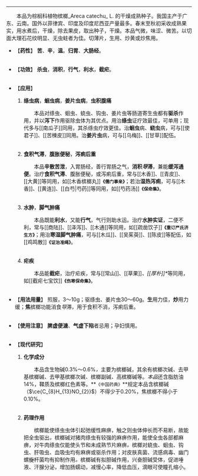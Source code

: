 ---
&emsp;&emsp;本品为棕榈科植物槟榔_Areca catechu_ L. 的干燥成熟种子。我国主产于广东、云南。国外以菲律宾、印度及印度尼西亚产量最多。春末至秋初采收成熟果实，用水煮后，干燥，除去果皮，取出种子，干燥。本品气微，味涩、微苦。以切面大理石花纹明显、无虫蛀者为佳。切薄片，生用、炒黄或炒焦用。

- 【**药性**】
	**苦**、**辛**，**温**。**归胃**、**大肠经**。<br></br>

- 【**功效**】
	**杀虫**，**消积**，**行气**，**利水**，**截疟**。<br></br>

- 【**应用**】
	1. **绦虫病**，**蛔虫病**，**姜片虫病**，**虫积腹痛**
		
		&emsp;&emsp;本品对绦虫、蛔虫、蛲虫、钩虫、姜片虫等肠道寄生虫都有**驱杀**作用，并以**泻下**作用驱除虫体为其优点。用治**绦虫**证疗效最佳，可单用；现代多与[[南瓜子]]同用，其杀绦虫疗效更佳。治**蛔虫**病、**蛲虫**病，可与[[使君子]]、[[苦楝皮]]同用。治**姜片虫**病，可与[[乌梅]]、[[甘草]]配伍。<br></br>
	
	2. **食积气滞**，**腹胀便秘**，**泻痢后重**
		
		&emsp;&emsp;本品**辛散苦泄**，入胃肠经，善行胃肠之气，**消积<dfn>导</dfn>滞**，兼能**缓泻通便**。治疗**食积气滞**、腹胀便秘，或泻痢后重，常与[[木香]]、[[青皮]]、[[大黄]]等同用，如[[木香槟榔丸]]**`《儒门事亲》`**；若治**湿热泻痢**，可与[[木香]]、[[黄连]]、[[白芍|芍药]]等同用，如[[芍药汤]]**`《保命集》`**。<br></br>
	
	3. **水肿**，**脚气肿痛**
		
		&emsp;&emsp;本品既能**利水**，又能**行气**，气行则助水运。治疗**水肿实证**，二便不利，常与[[商陆]]、[[泽泻]]、[[木通]]等同用，如[[疏凿饮子]]**`《重订严氏济生方》`**；用治**寒湿脚气肿痛**，可与[[木瓜]]、[[吴茱萸]]、[[陈皮]]等配伍，如[[鸡鸣散]]**`《证治准绳》`**。<br></br>
	
	4. **疟疾**
		
		&emsp;&emsp;本品能**截疟**，治疗疟疾，常与[[常山]]、[[草果]]<dfn>、[[厚朴]]\*</dfn>等同用，如[[截疟七宝饮]]**`《伤寒保命集》`**。<br></br>

- 【**用法用量**】
	煎服，3～10g；驱绦虫、姜片虫30～60g。**生**用力佳，**炒**用力缓；**焦**槟榔功能消食<dfn>导</dfn>滞，用于食积不消，泻痢后重。<br></br>

- 【**使用注意**】
	**脾虚便溏**、**气虚下陷**者忌用；孕妇慎用。<br></br>

- 【**现代研究**】
	1. **化学成分**
		
		&emsp;&emsp;本品含生物碱0.3%～0.6%<dfn>，</dfn>主要为槟榔碱，其余有槟榔次碱<dfn>、</dfn>去甲基槟榔碱<dfn>、</dfn>去甲基槟榔次碱<dfn>、</dfn>槟榔副碱<dfn>、</dfn>高槟榔碱等。<dfn>本品</dfn>还含脂肪油14%，鞣质及槟榔红色素等。**`《中国药典》`**规定本品含槟榔碱（$\ce{C_{8}H_{13}NO_{2}}$）不得少于0.20%，焦槟榔不得小于0.10%。<br></br>
	
	2. **药理作用**
		
		&emsp;&emsp;槟榔能使绦虫虫体引起弛缓性麻痹，触之则虫体伸长而不易断，故能把全虫驱出<dfn>。</dfn>槟榔碱对猪肉绦虫有较强的麻痹作用，能使全虫各部都麻痹，对牛肉绦虫仅能使头节和未成熟节片麻痹<dfn>。</dfn>槟榔对蛲虫、蛔虫、钩虫、肝吸虫、血吸虫均有麻痹或驱杀作用；对皮肤真菌、流感病毒、幽门螺~~旋~~杆菌均有抑制作用<dfn>。</dfn>槟榔碱有拟胆碱作用，兴奋胆碱受体，促进唾液、汗腺分泌，增加肠蠕动，减慢心率，降低血压，滴眼可使瞳孔缩小。